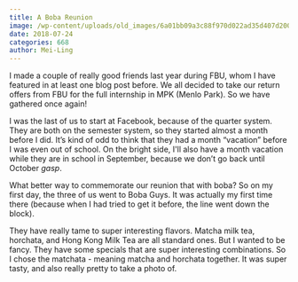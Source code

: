 ```yaml
---
title: A Boba Reunion
image: /wp-content/uploads/old_images/6a01bb09a3c88f970d022ad35d407d200c-pi.jpg
date: 2018-07-24
categories: 668
author: Mei-Ling
---
```



I made a couple of really good friends last year during FBU, whom I have featured in at least one blog post before. We all decided to take our return offers from FBU for the full internship in MPK (Menlo Park). So we have gathered once again!

I was the last of us to start at Facebook, because of the quarter system. They are both on the semester system, so they started almost a month before I did. It’s kind of odd to think that they had a month “vacation” before I was even out of school. On the bright side, I'll also have a month vacation while they are in school in September, because we don’t go back until October *gasp*.

What better way to commemorate our reunion that with boba? So on my first day, the three of us went to Boba Guys. It was actually my first time there (because when I had tried to get it before, the line went down the block).

They have really tame to super interesting flavors. Matcha milk tea, horchata, and Hong Kong Milk Tea are all standard ones. But I wanted to be fancy. They have some specials that are super interesting combinations. So I chose the matchata - meaning matcha and horchata together. It was super tasty, and also really pretty to take a photo of.


